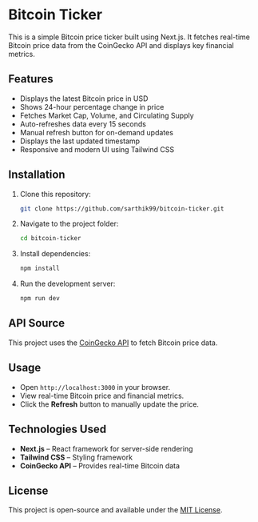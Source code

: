 # Bitcoin Ticker

This is a simple Bitcoin price ticker built using Next.js. It fetches real-time Bitcoin price data from the CoinGecko API and displays key financial metrics.

## Features
- Displays the latest Bitcoin price in USD
- Shows 24-hour percentage change in price
- Fetches Market Cap, Volume, and Circulating Supply
- Auto-refreshes data every 15 seconds
- Manual refresh button for on-demand updates
- Displays the last updated timestamp
- Responsive and modern UI using Tailwind CSS

## Installation
1. Clone this repository:
   ```bash
   git clone https://github.com/sarthik99/bitcoin-ticker.git
   ```
2. Navigate to the project folder:
   ```bash
   cd bitcoin-ticker
   ```
3. Install dependencies:
   ```bash
   npm install
   ```
4. Run the development server:
   ```bash
   npm run dev
   ```

## API Source
This project uses the [CoinGecko API](https://www.coingecko.com/en/api) to fetch Bitcoin price data.

## Usage
- Open `http://localhost:3000` in your browser.
- View real-time Bitcoin price and financial metrics.
- Click the **Refresh** button to manually update the price.

## Technologies Used
- **Next.js** – React framework for server-side rendering
- **Tailwind CSS** – Styling framework
- **CoinGecko API** – Provides real-time Bitcoin data

## License
This project is open-source and available under the [MIT License](LICENSE).
